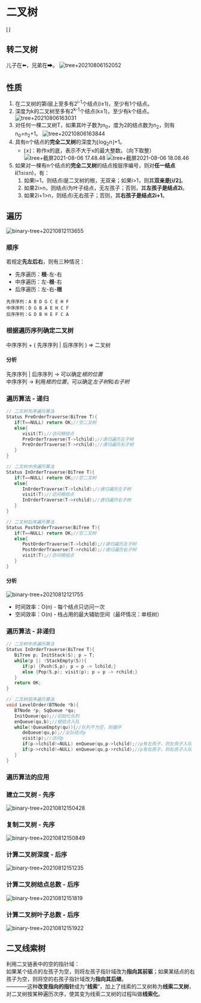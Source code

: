 # 二叉树
⌊⌋
## 转二叉树
儿子在⬅️，兄弟在➡。
![tree+20210806152052](https://i.loli.net/2021/08/06/8so1H7mILxiwd92.png)

## 性质
1. 在二叉树的第i层上至多有2<sup>i-1</sup>个结点(i≥1)，至少有1个结点。
2. 深度为k的二叉树至多有2<sup>k-1</sup>个结点(k≥1)，至少有k个结点。
![tree+20210806163031](https://i.loli.net/2021/08/06/7ImhyGVUnpZ5taP.png)
3. 对任何一棵二叉树T，如果其叶子数为n<sub>0</sub>，度为2的结点数为n<sub>2</sub>，则有n<sub>0</sub>=n<sub>2</sub>+1。
![tree+20210806163844](https://i.loli.net/2021/08/06/N9lZhFVHAfXMnjw.png)
4. 具有n个结点的**完全二叉树**的深度为⌊log<sub>2</sub>n⌋+1。
   * ⌊x⌋：称作x的底，表示不大于x的最大整数。（向下取整）
![tree+截屏2021-08-06 17.48.48](https://i.loli.net/2021/08/06/bEpcvTfsOeRVIG1.png)
![tree+截屏2021-08-06 18.08.46](https://i.loli.net/2021/08/06/QJDa3g9Me5luoIf.png)
5. 如果对一棵有n个结点的**完全二叉树**的结点按层序编号，则对**任一结点i**(1≤i≤n)，有：
   1. 如果i=1，则结点i是二叉树的根，无双亲；如果i>1，则其**双亲是⌊i/2⌋**。
   2. 如果2i>n，则结点i为叶子结点，无左孩子；否则，其**左孩子是结点2i**。
   3. 如果2i+1>n，则结点i无右孩子；否则，其**右孩子是结点2i+1**。

## 遍历
![binary-tree+20210812113655](https://i.loli.net/2021/08/12/uQfTCHhz5ZeA8Rp.png)

### 顺序

若规定**先左后右**，则有三种情况：
* 先序遍历：**根**-左-右
* 中序遍历：左-**根**-右
* 后序遍历：左-右-**根**

```
先序序列：A B D G C E H F
中序序列：D G B A E H C F
后序序列：G D B H E F C A
```

### 根据遍历序列确定二叉树
中序序列 + ( 先序序列 | 后序序列 ) => 二叉树

#### 分析
先序序列 | 后序序列 -> 可以确定*根的位置*  
中序序列 -> 利用*根的位置*，可以确定*左子树*和*右子树*

### 遍历算法 - 递归
```c++
// 二叉树先序遍历算法
Status PreOrderTraverse(BiTree T){
   if(T==NULL) return OK;//空二叉树
   else{
      visit(T);//访问根结点
      PreOrderTraverse(T->lchild);//递归遍历左子树
      PreOrderTraverse(T->rchild);//递归遍历右子树
   }
}

// 二叉树中序遍历算法
Status InOrderTraverse(BiTree T){
   if(T==NULL) return OK;//空二叉树
   else{
      InOrderTraverse(T->lchild);//递归遍历左子树
      visit(T);//访问根结点
      InOrderTraverse(T->rchild);//递归遍历右子树
   }
}

// 二叉树后序遍历算法
Status PostOrderTraverse(BiTree T){
   if(T==NULL) return OK;//空二叉树
   else{
      PostOrderTraverse(T->lchild);//递归遍历左子树
      PostOrderTraverse(T->rchild);//递归遍历右子树
      visit(T);//访问根结点
   }
}
```

#### 分析
![binary-tree+20210812121755](https://i.loli.net/2021/08/12/j9dJieAn7sWRXCa.png)

* 时间效率：O(n) - 每个结点只访问一次
* 空间效率：O(n) - 栈占用的最大辅助空间（最坏情况：单枝树）


### 遍历算法 - 非递归
```c++
// 二叉树中序遍历算法
Status InOrderTraverse(BiTree T){
   BiTree p; InitStack(S); p = T;
   while(p || !StackEmpty(S)){
      if(p) {Push(S,p); p = p -> lchild;}
      else {Pop(S,p); visit(p); p = p -> rchild;}
   }
   return OK;
}

// 二叉树层序遍历算法
void LevelOrder(BTNode *b){
   BTNode *p; SqQueue *qu;
   InitQueue(qu);//初始化队列
   enQueue(qu,b);//根结点入队
   while(!QueueEmpty(qu)){//队列不为空，则循环
      deQueue(qu,p);//出队结点p
      visit(p);//访问p
      if(p->lchild!=NULL) enQueue(qu,p->lchild);//p有左孩子，则左孩子入队
      if(p->rchild!=NULL) enQueue(qu,p->rchild);//p有右孩子，则右孩子入队
   }
}
```

### 遍历算法的应用

### 建立二叉树 - 先序 
![binary-tree+20210812150428](https://i.loli.net/2021/08/12/lqvTLzjKxYesWco.png)

### 复制二叉树 - 先序
![binary-tree+20210812150849](https://i.loli.net/2021/08/12/tkLxVANPX8BSqcY.png)

### 计算二叉树深度 - 后序
![binary-tree+20210812151235](https://i.loli.net/2021/08/12/eu94AJOylY1RiDV.png)

### 计算二叉树结点总数 - 后序
![binary-tree+20210812151819](https://i.loli.net/2021/08/12/UR6yAK1Hg5NCjub.png)

### 计算二叉树叶子总数 - 后序
![binary-tree+20210812151922](https://i.loli.net/2021/08/12/sUVgb8wv9j3O6H7.png)

## 二叉线索树
利用二叉链表中的空的指针域：  
如果某个结点的左孩子为空，则将左孩子指针域改为**指向其前驱**；如果某结点的右孩子为空，则将空的右孩子指针域改为**指向其后继**。  
————这种**改变指向的指针**成为“**线索**”，加上了线索的二叉树称为**线索二叉树**，对二叉树按某种遍历次序，使其变为线索二叉树的过程叫做**线索化**。

